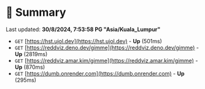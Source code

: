 # 📖 Summary
Last updated: **30/8/2024, 7:53:58 PG "Asia/Kuala_Lumpur"**

- `GET` [https://hst.ujol.dev](https://hst.ujol.dev) - **Up** (501ms)
- `GET` [https://reddviz.deno.dev/gimme](https://reddviz.deno.dev/gimme) - **Up** (2819ms)
- `GET` [https://reddviz.amar.kim/gimme](https://reddviz.amar.kim/gimme) - **Up** (870ms)
- `GET` [https://dumb.onrender.com](https://dumb.onrender.com) - **Up** (295ms)
